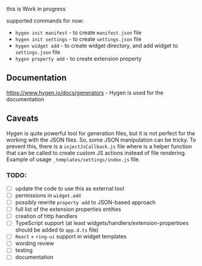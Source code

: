 this is Work in progress

supported commands for now:
 - `hygen init manifest` - to create `manifest.json` file
 - `hygen init settings` - to create `settings.json` file
 - `hygen widget add` - to create widget directory, and add widget to `settings.json` file
 - `hygen property add` - to create extension property


## Documentation
https://www.hygen.io/docs/generators - Hygen is used for the documentation

## Caveats
Hygen is quite powerful tool for generation files, but it is not perfect for the working with the JSON files. So, some JSON manipulation can be tricky. To prevent this, there is a `injectJsCallback.js` file where is a helper function that can be called to create custom JS actions instead of file rendering. Example of usage `_templates/settings/index.js` file.

### TODO:

 - [ ] update the code to use this as external tool
 - [ ] permissions in `widget.add`
 - [ ] possibly rewrite `property add` to JSON-based approach
 - [ ] full list of the extension properties entities
 - [ ] creation of http handlers
 - [ ] TypeScript support (at least widgets/handlers/extension-propertioes should be added to `app.d.ts` file)
 - [ ] `React` + `ring-ui` support in widget templates
 - [ ] wording review
 - [ ] testing
 - [ ] documentation
